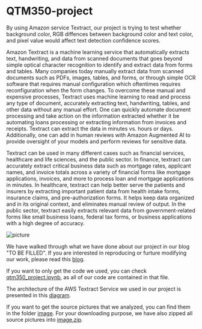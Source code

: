 # QTM350-project

By using Amazon service Textract, our project is trying to test whether background color, RGB diffences between background color and text color, and pixel value would affect text detection confidence scores.

Amazon Textract is a machine learning service that automatically extracts text, handwriting, and data from scanned documents that goes beyond simple optical character recognition to identify and extract data from forms and tables. Many companies today manually extract data from scanned documents such as PDFs, images, tables, and forms, or through simple OCR software that requires manual configuration which oftentimes requires reconfiguration when the form changes. To overcome these manual and expensive processes, Textract uses machine learning to read and process any type of document, accurately extracting text, handwriting, tables, and other data without any manual effort. One can quickly automate document processing and take action on the information extracted whether it be automating loans processing or extracting information from invoices and receipts. Textract can extract the data in minutes vs. hours or days. Additionally, one can add in human reviews with Amazon Augmented AI to provide oversight of your models and perform reviews for sensitive data. 

Textract can be used in many different cases such as financial services, healthcare and life sciences, and the public sector. In finance, textract can accurately extract critical business data such as mortgage rates, applicant names, and invoice totals across a variety of financial forms like mortgage applications, invoices, and more to process loan and mortgage applications in minutes. In healthcare, textract can help better serve the patients and insurers by extracting important patient data from health intake forms, insurance claims, and pre-authorization forms. It helps keep data organized and in its original context, and eliminates manual review of output. In the public sector, textract easily extracts relevant data from government-related forms like small business loans, federal tax forms, or business applications with a high degree of accuracy.

![picture](https://d1.awsstatic.com/Get-Cloud/Textract/product-page-diagram_Textract%402x.639922faebc8f38f768e38c3f620cc32725e8b0e.png)

We have walked through what we have done about our project in our blog "TO BE FILLED". If you are interested in reproducing or furture modifying our work, please read this [blog](https://finalprojectqtm350.s3.amazonaws.com/qtm350_project.html).

If you want to only get the code we used, you can check [qtm350_project.ipynb](qtm350_project.ipynb), as all of our code are contained in that file.

The architecture of the AWS Textract Service we used in our project is presented in this [diagram](architecture.jpg).

If you want to get the source pictures that we analyzed, you can find them in the folder [image](image). For your downloading purpose, we have also zipped all source pictures into [image.zip](image.zip).
